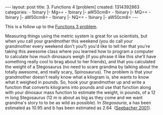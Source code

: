 --- layout: post title: 3. Functions 4 [problem] created: 1314392863
categories: - !binary |- Mg== - !binary |- aW50cm8= - !binary |- MQ== -
!binary |- aW50cm8= - !binary |- NQ== - !binary |- aW50cm8= ---

This is a follow up to the [Functions 3 problem](2-functions-3-problem).

Measuring things using the metric system is great for us scientists, but
when you call your grandmother this weekend (you do call your
grandmother every weekend don't you?) you'd like to tell her that you're
taking this awesome class where you learned how to program a computer to
calculate how much dinosaurs weigh (if you phrase it like this she'll
have something really cool to brag about to her friends), and that you
calculated the weight of a Stegosaurus (no need to scare grandma by
talking about the totally awesome, and really scary, Spinosaurus). The
problem is that your grandmother doesn't really know what a kilogram is,
she wants to know what it weighed in pounds. So, hook your grandmother
up and write a function that converts kilograms into pounds and use that
function along with your dinosaur mass function to estimate the weight,
in pounds, of a 12 m long Stegosaurus (12 m is about as big as they come
and we want grandma's story to to be as wild as possible). In
*Stegosauria*, a has been estimated as 10.95 and b has been estimated as
2.64  ([Seebacher 2001](http://www.jstor.org/stable/4524171)).
